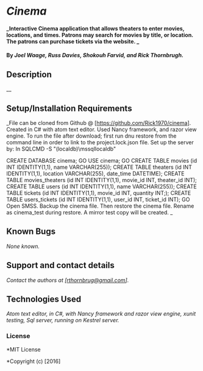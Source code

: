 # _Cinema_

#### _Interactive Cinema application that allows theaters to enter movies, locations, and times.  Patrons may search for movies by title, or location.  The patrons can purchase tickets via the website. _

#### By _**Joel Waage, Russ Davies, Shokouh Farvid, and Rick Thornbrugh.**_

## Description

__

## Setup/Installation Requirements

_File can be cloned from Github @ [https://github.com/Rick1970/cinema].
Created in C# with atom text editor.  Used Nancy framework, and razor view engine.  To run the file after download; first run dnu restore from the command line in order to link to the project.lock.json file. Set up the server by:
In SQLCMD -S "(localdb)\mssqllocaldb"

CREATE DATABASE cinema;
GO
USE cinema;
GO
CREATE TABLE movies (id INT IDENTITY(1,1), name VARCHAR(255));
CREATE TABLE theaters (id INT IDENTITY(1,1), location VARCHAR(255), date_time DATETIME);
CREATE TABLE movies_theaters (id INT IDENTITY(1,1), movie_id INT, theater_id INT);
CREATE TABLE users (id INT IDENTITY(1,1), name VARCHAR(255));
CREATE TABLE tickets (id INT IDENTITY(1,1),  movie_id INT, quantity INT;);
CREATE TABLE users_tickets (id INT IDENTITY(1,1), user_id INT, ticket_id INT);
GO
Open SMSS. Backup the cinema file.  Then restore the cinema file.  Rename as cinema_test during restore.  A mirror test copy will be created. _

## Known Bugs
_None known._

## Support and contact details

_Contact the authors at [rthornbrug@gmail.com]._

## Technologies Used

_Atom text editor, in C#, with Nancy framework and razor view engine, xunit testing, Sql server, running on Kestrel server._

### License

*MIT License

*Copyright (c) [2016]
